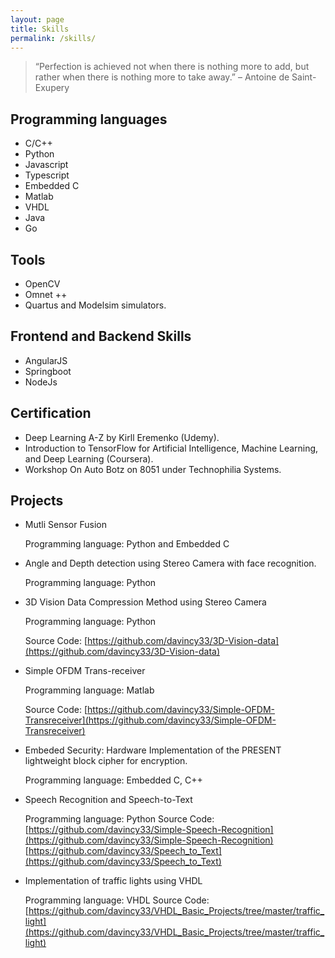 ```yaml
---
layout: page
title: Skills
permalink: /skills/
---
```



> “Perfection is achieved not when there is nothing more to add, but rather when there is nothing more to take away.” – Antoine de Saint-Exupery

## Programming languages
- C/C++
- Python
- Javascript
- Typescript
- Embedded C
- Matlab
- VHDL
- Java
- Go

## Tools
- OpenCV
- Omnet ++
- Quartus and Modelsim simulators.

## Frontend and Backend Skills
- AngularJS
- Springboot
- NodeJs

## Certification
- Deep Learning A-Z by Kirll Eremenko (Udemy).
- Introduction to TensorFlow for Artificial Intelligence, Machine Learning, and Deep Learning (Coursera).
- Workshop On Auto Botz on 8051 under Technophilia Systems.

## Projects

- Mutli Sensor Fusion

    Programming language: Python and Embedded C

- Angle and Depth detection using Stereo Camera with face recognition.

    Programming language: Python

- 3D Vision Data Compression Method using Stereo Camera

    Programming language: Python

    Source Code: [https://github.com/davincy33/3D-Vision-data](https://github.com/davincy33/3D-Vision-data)

- Simple OFDM Trans-receiver
	
	Programming language: Matlab
	
	Source Code: [https://github.com/davincy33/Simple-OFDM-Transreceiver](https://github.com/davincy33/Simple-OFDM-Transreceiver)
	
-  Embeded Security: Hardware Implementation of the PRESENT lightweight block cipher for encryption.

	Programming language: Embedded C, C++
	
-  Speech Recognition and Speech-to-Text 
	
	Programming language: Python
	Source Code: [https://github.com/davincy33/Simple-Speech-Recognition](https://github.com/davincy33/Simple-Speech-Recognition)
		     [https://github.com/davincy33/Speech_to_Text](https://github.com/davincy33/Speech_to_Text)
		     
		     
		     
- Implementation of traffic lights using VHDL

	Programming language: VHDL
	Source Code:[https://github.com/davincy33/VHDL_Basic_Projects/tree/master/traffic_light](https://github.com/davincy33/VHDL_Basic_Projects/tree/master/traffic_light)
	

